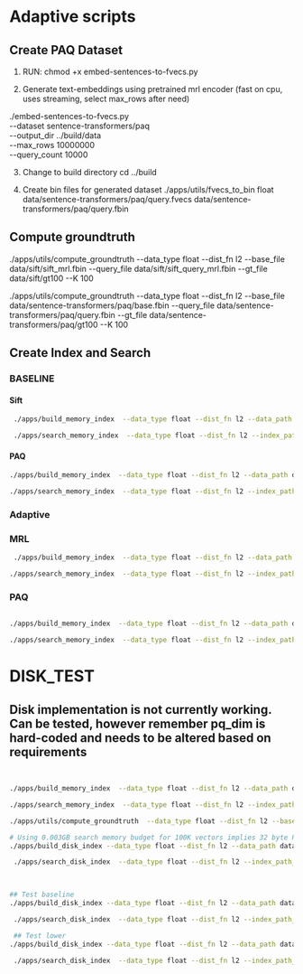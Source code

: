 # Adaptive scripts

## Create PAQ Dataset
1. RUN:
chmod +x embed-sentences-to-fvecs.py

2. Generate text-embeddings using pretrained mrl encoder (fast on cpu, uses streaming, select max_rows after need)

./embed-sentences-to-fvecs.py \
  --dataset sentence-transformers/paq \
  --output_dir ../build/data \
  --max_rows 10000000 \
  --query_count 10000

3. Change to build directory
cd ../build

4. Create bin files for generated dataset
./apps/utils/fvecs_to_bin float data/sentence-transformers/paq/query.fvecs data/sentence-transformers/paq/query.fbin

## Compute groundtruth

./apps/utils/compute_groundtruth  --data_type float --dist_fn l2 --base_file data/sift/sift_mrl.fbin --query_file  data/sift/sift_query_mrl.fbin --gt_file data/sift/gt100 --K 100

./apps/utils/compute_groundtruth  --data_type float --dist_fn l2 --base_file data/sentence-transformers/paq/base.fbin --query_file  data/sentence-transformers/paq/query.fbin --gt_file data/sentence-transformers/paq/gt100 --K 100

## Create Index and Search

### BASELINE

#### Sift
```bash
 ./apps/build_memory_index  --data_type float --dist_fn l2 --data_path data/sift/sift_mrl.fbin --index_path_prefix data/sift/index_128 -R 64 -L 100 --alpha 1.2 --partition_dims 128

 ./apps/search_memory_index  --data_type float --dist_fn l2 --index_path_prefix data/sift/index_128 --query_file data/sift/sift_query_mrl.fbin  --gt_file data/sift/gt100 -K 1 -L 10 20 30 40 50 100 --result_path data/sift/res --partition_dims 128
```

#### PAQ

```bash
./apps/build_memory_index  --data_type float --dist_fn l2 --data_path data/sentence-transformers/paq/base.fbin --index_path_prefix data/sentence-transformers/paq/index_1024 -R 64 -L 200 --alpha 1.2 --partition_dims 1024

./apps/search_memory_index  --data_type float --dist_fn l2 --index_path_prefix data/sentence-transformers/paq/index_1024 --query_file data/sentence-transformers/paq/query.fbin  --gt_file data/sentence-transformers/paq/gt100 -K 1 -L 10 20 30 40 50 100 200 --result_path data/sentence-transformers/paq/res --partition_dims 1024
```


### Adaptive
### MRL
```bash
 ./apps/build_memory_index  --data_type float --dist_fn l2 --data_path data/sift/sift_mrl.fbin --index_path_prefix data/sift/index_48_128 -R 64 -L 200 --alpha 1.2 --partition_dims 48 128

./apps/search_memory_index  --data_type float --dist_fn l2 --index_path_prefix data/sift/index_48_128 --query_file data/sift/sift_query_mrl.fbin  --gt_file data/sift/gt100 -K 1 -L 20 40 60 80 100 200 --result_path data/sift/res --partition_dims 48 128
```


### PAQ

```bash

./apps/build_memory_index  --data_type float --dist_fn l2 --data_path data/sentence-transformers/paq/base.fbin --index_path_prefix data/sentence-transformers/paq/index_256_1024 -R 64 -L 400 --alpha 1.2 --partition_dims 256 1024

./apps/search_memory_index  --data_type float --dist_fn l2 --index_path_prefix data/sentence-transformers/paq/index_256_1024 --query_file data/sentence-transformers/paq/query.fbin  --gt_file data/sentence-transformers/paq/gt100 -K 1 -L 20 40 60 80 100 200 400 --result_path data/sentence-transformers/paq/res --partition_dims 256 1024
```







# DISK_TEST

## Disk implementation is not currently working. Can be tested, however remember pq_dim is hard-coded and needs to be altered based on requirements

```bash


./apps/build_memory_index  --data_type float --dist_fn l2 --data_path data/sentence-transformers/paq/base.fbin --index_path_prefix data/sentence-transformers/paq/index_256_1024 -R 64 -L 400 --alpha 1.2 --partition_dims 256 1024

./apps/search_memory_index  --data_type float --dist_fn l2 --index_path_prefix data/sentence-transformers/paq/index_256_1024 --query_file data/sentence-transformers/paq/query.fbin  --gt_file data/sentence-transformers/paq/gt100 -K 1 -L 20 40 60 80 100 200 400 --result_path data/sentence-transformers/paq/res --partition_dims 256 1024

./apps/utils/compute_groundtruth  --data_type float --dist_fn l2 --base_file data/sift/sift_learn.fbin --query_file  data/sift/sift_query.fbin --gt_file data/sift/sift_query_learn_gt100 --K 100

# Using 0.003GB search memory budget for 100K vectors implies 32 byte PQ compression
./apps/build_disk_index --data_type float --dist_fn l2 --data_path data/sentence-transformers/paq/base.fbin --index_path_prefix data/sentence-transformers/paq/disk_index_256_1024 -R 64 -L 200 -B 1.0 -M 64 --build_PQ_bytes

 ./apps/search_disk_index  --data_type float --dist_fn l2 --index_path_prefix data/sift/disk_index_sift_learn_R32_L50_A1.2 --query_file data/sift/sift_query.fbin  --gt_file data/sift/sift_query_learn_gt100 -K 1 -L 20 40 60 80 100 200 400 --result_path data/sift/res --num_nodes_to_cache 10000

 

## Test baseline
./apps/build_disk_index --data_type float --dist_fn l2 --data_path data/sift/sift_mrl.fbin --index_path_prefix data/sift/disk_index_baseline -R 64 -L 200 -B 1.0 -M 64

 ./apps/search_disk_index  --data_type float --dist_fn l2 --index_path_prefix data/sift/disk_index_baseline --query_file data/sift/sift_query_mrl.fbin  --gt_file data/sift/gt100 -K 1 -L 10 20 30 40 80 100 --result_path data/sift/res --num_nodes_to_cache 10000

 ## Test lower
./apps/build_disk_index --data_type float --dist_fn l2 --data_path data/sift/sift_mrl.fbin --index_path_prefix data/sift/disk_index_lower -R 64 -L 200 -B 1.0 -M 64

 ./apps/search_disk_index  --data_type float --dist_fn l2 --index_path_prefix data/sift/disk_index_lower --query_file data/sift/sift_query_mrl.fbin  --gt_file data/sift/gt100 -K 1 -L 10 20 30 40 80 100 --result_path data/sift/res --num_nodes_to_cache 10000

```
